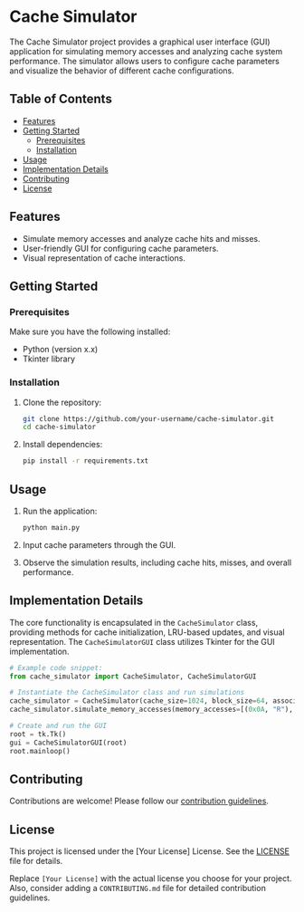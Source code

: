 
# Cache Simulator

The Cache Simulator project provides a graphical user interface (GUI) application for simulating memory accesses and analyzing cache system performance. The simulator allows users to configure cache parameters and visualize the behavior of different cache configurations.

## Table of Contents

- [Features](#features)
- [Getting Started](#getting-started)
  - [Prerequisites](#prerequisites)
  - [Installation](#installation)
- [Usage](#usage)
- [Implementation Details](#implementation-details)
- [Contributing](#contributing)
- [License](#license)

## Features

- Simulate memory accesses and analyze cache hits and misses.
- User-friendly GUI for configuring cache parameters.
- Visual representation of cache interactions.

## Getting Started

### Prerequisites

Make sure you have the following installed:

- Python (version x.x)
- Tkinter library

### Installation

1. Clone the repository:

   ```bash
   git clone https://github.com/your-username/cache-simulator.git
   cd cache-simulator
   ```

2. Install dependencies:

   ```bash
   pip install -r requirements.txt
   ```

## Usage

1. Run the application:

   ```bash
   python main.py
   ```

2. Input cache parameters through the GUI.
3. Observe the simulation results, including cache hits, misses, and overall performance.

## Implementation Details

The core functionality is encapsulated in the `CacheSimulator` class, providing methods for cache initialization, LRU-based updates, and visual representation. The `CacheSimulatorGUI` class utilizes Tkinter for the GUI implementation.

```python
# Example code snippet:
from cache_simulator import CacheSimulator, CacheSimulatorGUI

# Instantiate the CacheSimulator class and run simulations
cache_simulator = CacheSimulator(cache_size=1024, block_size=64, associativity=2)
cache_simulator.simulate_memory_accesses(memory_accesses=[(0x0A, "R"), (0x0B, "R")], text_widget=log_text)

# Create and run the GUI
root = tk.Tk()
gui = CacheSimulatorGUI(root)
root.mainloop()
```

## Contributing

Contributions are welcome! Please follow our [contribution guidelines](CONTRIBUTING.md).

## License

This project is licensed under the [Your License] License. See the [LICENSE](LICENSE) file for details.

Replace `[Your License]` with the actual license you choose for your project. Also, consider adding a `CONTRIBUTING.md` file for detailed contribution guidelines.

